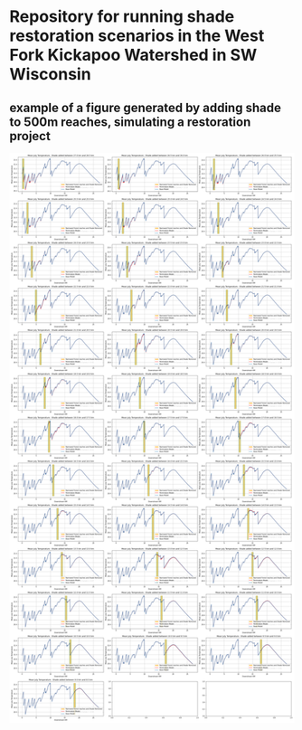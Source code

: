 # Repository for running shade restoration scenarios in the West Fork Kickapoo Watershed in SW Wisconsin

## example of a figure generated by adding shade to 500m reaches, simulating a restoration project
![Example Scenario](./figures/reach_shaderemoval+narrow20.png)
